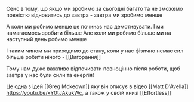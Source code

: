 Сенс в тому, що якщо ми зробимо за сьогодні багато та не зможемо повністю відновитись до завтра - завтра ми зробимо менше

А коли ми робимо менше це починає нас демотивувати. І ми намагаємось зробити більше
[]()
Але коли ми робимо більше ми на наступний день робимо менше

І таким чином ми приходимо до стану, коли у нас фізично немає сил більше робити нічого - [[Вигорання]]

Тому нам дуже важливо відпочивати повноцінно після роботи, щоб завтра у нас були сили та енергія!

Це одна з ідей [[Greg Mckeown]] яку він описує в відео [[Matt D'Avella]] https://youtu.be/xY0tJAkukWc, а також у своїй книзі [[Effortless]]